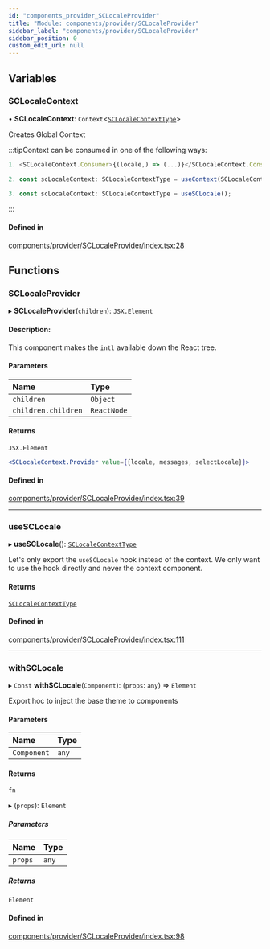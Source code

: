 ```yaml
---
id: "components_provider_SCLocaleProvider"
title: "Module: components/provider/SCLocaleProvider"
sidebar_label: "components/provider/SCLocaleProvider"
sidebar_position: 0
custom_edit_url: null
---
```


## Variables

### SCLocaleContext

• **SCLocaleContext**: `Context`<[`SCLocaleContextType`](../interfaces/types_context.SCLocaleContextType)\>

Creates Global Context

:::tipContext can be consumed in one of the following ways:

```jsx
1. <SCLocaleContext.Consumer>{(locale,) => (...)}</SCLocaleContext.Consumer>
```
```jsx
2. const scLocaleContext: SCLocaleContextType = useContext(SCLocaleContext);
```
```jsx
3. const scLocaleContext: SCLocaleContextType = useSCLocale();
````
:::

#### Defined in

[components/provider/SCLocaleProvider/index.tsx:28](https://github.com/selfcommunity/community-ui/blob/cab08cf/packages/sc-core/src/components/provider/SCLocaleProvider/index.tsx#L28)

## Functions

### SCLocaleProvider

▸ **SCLocaleProvider**(`children`): `JSX.Element`

#### Description:
This component makes the `intl` available down the React tree.

#### Parameters

| Name | Type |
| :------ | :------ |
| `children` | `Object` |
| `children.children` | `ReactNode` |

#### Returns

`JSX.Element`

```jsx
<SCLocaleContext.Provider value={{locale, messages, selectLocale}}>
```

#### Defined in

[components/provider/SCLocaleProvider/index.tsx:39](https://github.com/selfcommunity/community-ui/blob/cab08cf/packages/sc-core/src/components/provider/SCLocaleProvider/index.tsx#L39)

___

### useSCLocale

▸ **useSCLocale**(): [`SCLocaleContextType`](../interfaces/types_context.SCLocaleContextType)

Let's only export the `useSCLocale` hook instead of the context.
We only want to use the hook directly and never the context component.

#### Returns

[`SCLocaleContextType`](../interfaces/types_context.SCLocaleContextType)

#### Defined in

[components/provider/SCLocaleProvider/index.tsx:111](https://github.com/selfcommunity/community-ui/blob/cab08cf/packages/sc-core/src/components/provider/SCLocaleProvider/index.tsx#L111)

___

### withSCLocale

▸ `Const` **withSCLocale**(`Component`): (`props`: `any`) => `Element`

Export hoc to inject the base theme to components

#### Parameters

| Name | Type |
| :------ | :------ |
| `Component` | `any` |

#### Returns

`fn`

▸ (`props`): `Element`

##### Parameters

| Name | Type |
| :------ | :------ |
| `props` | `any` |

##### Returns

`Element`

#### Defined in

[components/provider/SCLocaleProvider/index.tsx:98](https://github.com/selfcommunity/community-ui/blob/cab08cf/packages/sc-core/src/components/provider/SCLocaleProvider/index.tsx#L98)
